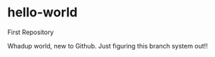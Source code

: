 # hello-world
First Repository

Whadup world, new to Github.
Just figuring this branch system out!!

